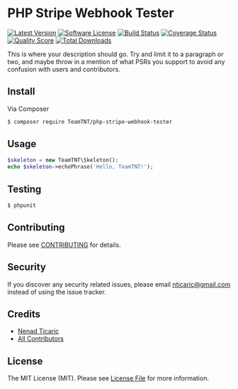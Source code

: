 # PHP Stripe Webhook Tester

[![Latest Version](https://img.shields.io/github/release/thephpTeamTNT/php-stripe-webhook-tester.svg?style=flat-square)](https://github.com/thephpTeamTNT/php-stripe-webhook-tester/releases)
[![Software License](https://img.shields.io/badge/license-MIT-brightgreen.svg?style=flat-square)](LICENSE.md)
[![Build Status](https://img.shields.io/travis/thephpTeamTNT/php-stripe-webhook-tester/master.svg?style=flat-square)](https://travis-ci.org/thephpTeamTNT/php-stripe-webhook-tester)
[![Coverage Status](https://img.shields.io/scrutinizer/coverage/g/thephpTeamTNT/php-stripe-webhook-tester.svg?style=flat-square)](https://scrutinizer-ci.com/g/thephpTeamTNT/php-stripe-webhook-tester/code-structure)
[![Quality Score](https://img.shields.io/scrutinizer/g/thephpTeamTNT/php-stripe-webhook-tester.svg?style=flat-square)](https://scrutinizer-ci.com/g/thephpTeamTNT/php-stripe-webhook-tester)
[![Total Downloads](https://img.shields.io/packagist/dt/TeamTNT/php-stripe-webhook-tester.svg?style=flat-square)](https://packagist.org/packages/TeamTNT/php-stripe-webhook-tester)

This is where your description should go. Try and limit it to a paragraph or two, and maybe throw in a mention of what
PSRs you support to avoid any confusion with users and contributors.

## Install

Via Composer

``` bash
$ composer require TeamTNT/php-stripe-webhook-tester
```

## Usage

``` php
$skeleton = new TeamTNT\Skeleton();
echo $skeleton->echoPhrase('Hello, TeamTNT!');
```

## Testing

``` bash
$ phpunit
```

## Contributing

Please see [CONTRIBUTING](CONTRIBUTING.md) for details.

## Security

If you discover any security related issues, please email nticaric@gmail.com instead of using the issue tracker.

## Credits

- [Nenad Ticaric](https://github.com/nticaric)
- [All Contributors](../../contributors)

## License

The MIT License (MIT). Please see [License File](LICENSE.md) for more information.
